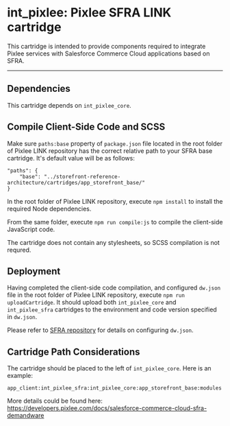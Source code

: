 # int_pixlee: Pixlee SFRA LINK cartridge

This cartridge is intended to provide components required to integrate Pixlee services with Salesforce Commerce Cloud applications based on SFRA. 

***

## Dependencies
This cartridge depends on `int_pixlee_core`.

## Compile Client-Side Code and SCSS
Make sure `paths:base` property of `package.json` file located in the root folder of Pixlee LINK repository has the correct relative path to your SFRA base cartridge. It's default value will be as follows:

	"paths": {
		"base": "../storefront-reference-architecture/cartridges/app_storefront_base/"
	}

In the root folder of Pixlee LINK repository, execute `npm install` to install the required Node dependencies.

From the same folder, execute `npm run compile:js` to compile the client-side JavaScript code.

The cartridge does not contain any stylesheets, so SCSS compilation is not requred.

## Deployment

Having completed the client-side code compilation, and configured `dw.json` file in the root folder of Pixlee LINK repository, execute `npm run uploadCartridge`. It should upload both `int_pixlee_core` and `int_pixlee_sfra` cartridges to the environment and code version specified in `dw.json`.

Please refer to [SFRA repository](https://github.com/SalesforceCommerceCloud/storefront-reference-architecture) for details on configuring `dw.json`.

## Cartridge Path Considerations
The cartridge should be placed to the left of `int_pixlee_core`. Here is an example:

	app_client:int_pixlee_sfra:int_pixlee_core:app_storefront_base:modules

More details could be found here:
https://developers.pixlee.com/docs/salesforce-commerce-cloud-sfra-demandware
